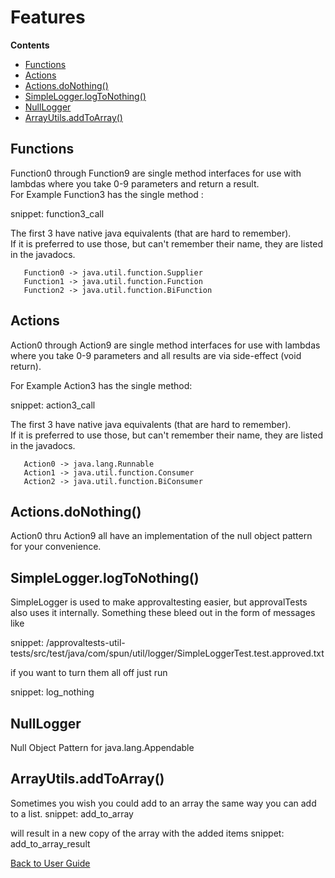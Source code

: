 <a id="top"></a>

# Features



<!-- START doctoc generated TOC please keep comment here to allow auto update -->
<!-- DON'T EDIT THIS SECTION, INSTEAD RE-RUN doctoc TO UPDATE -->
**Contents**

- [Functions](#functions)
- [Actions](#actions)
- [Actions.doNothing()](#actionsdonothing)
- [SimpleLogger.logToNothing()](#simpleloggerlogtonothing)
- [NullLogger](#nulllogger)
- [ArrayUtils.addToArray()](#arrayutilsaddtoarray)

<!-- END doctoc generated TOC please keep comment here to allow auto update -->

## Functions

Function0 through Function9 are single method interfaces for use with lambdas where you take 0-9 parameters and return a result.  
For Example Function3 has the single method :

snippet: function3_call

The first 3 have native java equivalents (that are hard to remember).  
If it is preferred to use those, but can't remember their name, they are listed in the javadocs.  

```
   Function0 -> java.util.function.Supplier  
   Function1 -> java.util.function.Function  
   Function2 -> java.util.function.BiFunction
```
## Actions

Action0 through Action9 are single method interfaces for use with lambdas where you take 0-9 parameters and all results are via side-effect (void return).


For Example Action3 has the single method:  

snippet: action3_call

The first 3 have native java equivalents (that are hard to remember).  
If it is preferred to use those, but can't remember their name, they are listed in the javadocs.      

```
   Action0 -> java.lang.Runnable  
   Action1 -> java.util.function.Consumer  
   Action2 -> java.util.function.BiConsumer
```

## Actions.doNothing()

Action0 thru Action9 all have an implementation of the null object pattern for your convenience.


## SimpleLogger.logToNothing()

SimpleLogger is used to make approvaltesting easier, but approvalTests also uses it internally. Something these bleed out in the form of messages like

snippet: /approvaltests-util-tests/src/test/java/com/spun/util/logger/SimpleLoggerTest.test.approved.txt

if you want to turn them all off just run

snippet: log_nothing

## NullLogger

Null Object Pattern for java.lang.Appendable

## ArrayUtils.addToArray()

Sometimes you wish you could add to an array the same way you can add to a list.
snippet: add_to_array

will result in a new copy of the array with the added items
snippet: add_to_array_result

[Back to User Guide](README.md#top)
